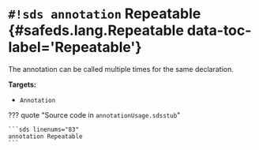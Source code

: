 # `#!sds annotation` Repeatable {#safeds.lang.Repeatable data-toc-label='Repeatable'}

The annotation can be called multiple times for the same declaration.

**Targets:**

- `Annotation`

??? quote "Source code in `annotationUsage.sdsstub`"

    ```sds linenums="83"
    annotation Repeatable
    ```
